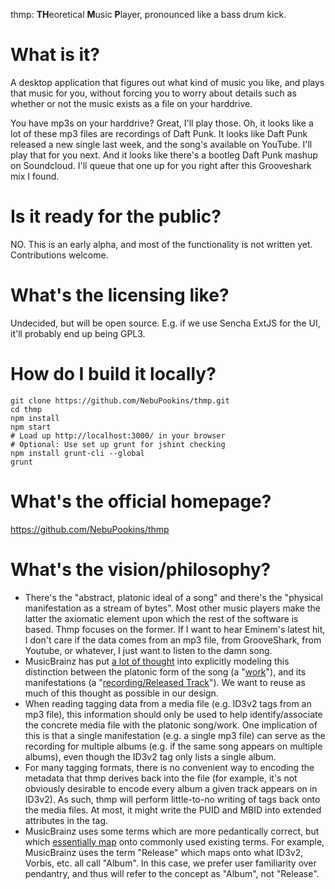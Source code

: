 thmp: **TH**eoretical **M**usic **P**layer, pronounced like a bass drum kick.

# What is it?

A desktop application that figures out what kind of music you like, and plays
that music for you, without forcing you to worry about details such as whether
or not the music exists as a file on your harddrive.

You have mp3s on your harddrive? Great, I'll play those. Oh, it looks like a lot
of these mp3 files are recordings of Daft Punk. It looks like Daft Punk
released a new single last week, and the song's available on YouTube. I'll play
that for you next. And it looks like there's a bootleg Daft Punk mashup on
Soundcloud. I'll queue that one up for you right after this Grooveshark mix I
found.

# Is it ready for the public?

NO. This is an early alpha, and most of the functionality is not written yet.
Contributions welcome.

# What's the licensing like?

Undecided, but will be open source. E.g. if we use Sencha ExtJS for the UI,
it'll probably end up being GPL3.

# How do I build it locally?

    git clone https://github.com/NebuPookins/thmp.git
    cd thmp
    npm install
    npm start
    # Load up http://localhost:3000/ in your browser
    # Optional: Use set up grunt for jshint checking
    npm install grunt-cli --global
    grunt

# What's the official homepage?

https://github.com/NebuPookins/thmp

# What's the vision/philosophy?

* There's the "abstract, platonic ideal of a song" and there's the "physical
  manifestation as a stream of bytes". Most other music players make the latter
  the axiomatic element upon which the rest of the software is based. Thmp
  focuses on the former. If I want to hear Eminem's latest hit, I don't care if
  the data comes from an mp3 file, from GrooveShark, from Youtube, or whatever,
  I just want to listen to the damn song.
* MusicBrainz has put [a lot of thought](http://musicbrainz.org/doc/MusicBrainz_Database/Schema)
  into explicitly modeling this distinction between the platonic form of the
  song (a "[work](http://musicbrainz.org/doc/Work)"), and its manifestations
  (a "[recording/Released Track](http://musicbrainz.org/doc/Recording)"). We
  want to reuse as much of this thought as possible in our design.
* When reading tagging data from a media file (e.g. ID3v2 tags from an mp3 file),
  this information should only be used to help identify/associate the concrete
  media file with the platonic song/work. One implication of this is that a
  single manifestation (e.g. a single mp3 file) can serve as the recording for
  multiple albums (e.g. if the same song appears on multiple albums), even though
  the ID3v2 tag only lists a single album.
* For many tagging formats, there is no convenient way to encoding the metadata
  that thmp derives back into the file (for example, it's not obviously
  desirable to encode every album a given track appears on in ID3v2). As such,
  thmp will perform little-to-no writing of tags back onto the media files. At
  most, it might write the PUID and MBID into extended attributes in the tag.
* MusicBrainz uses some terms which are more pedantically correct, but which
  [essentially map](http://musicbrainz.org/doc/MusicBrainz_Picard/Tags/Mapping)
  onto commonly used existing terms. For example, MusicBrainz uses the term
  "Release" which maps onto what ID3v2, Vorbis, etc. all call "Album". In this
  case, we prefer user familiarity over pendantry, and thus will refer to the
  concept as "Album", not "Release".
